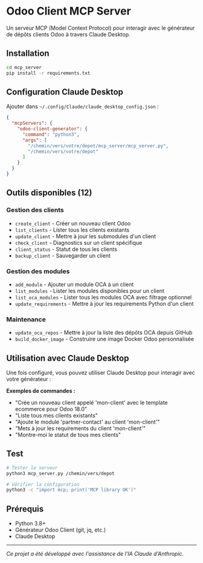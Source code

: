 # Odoo Client MCP Server

Un serveur MCP (Model Context Protocol) pour interagir avec le générateur de dépôts clients Odoo à travers Claude Desktop.

## Installation

```bash
cd mcp_server
pip install -r requirements.txt
```

## Configuration Claude Desktop

Ajouter dans `~/.config/Claude/claude_desktop_config.json` :

```json
{
  "mcpServers": {
    "odoo-client-generator": {
      "command": "python3",
      "args": [
        "/chemin/vers/votre/depot/mcp_server/mcp_server.py",
        "/chemin/vers/votre/depot"
      ]
    }
  }
}
```

## Outils disponibles (12)

### Gestion des clients
- `create_client` - Créer un nouveau client Odoo
- `list_clients` - Lister tous les clients existants  
- `update_client` - Mettre à jour les submodules d'un client
- `check_client` - Diagnostics sur un client spécifique
- `client_status` - Statut de tous les clients
- `backup_client` - Sauvegarder un client

### Gestion des modules
- `add_module` - Ajouter un module OCA à un client
- `list_modules` - Lister les modules disponibles pour un client
- `list_oca_modules` - Lister tous les modules OCA avec filtrage optionnel
- `update_requirements` - Mettre à jour les requirements Python d'un client

### Maintenance
- `update_oca_repos` - Mettre à jour la liste des dépôts OCA depuis GitHub
- `build_docker_image` - Construire une image Docker Odoo personnalisée

## Utilisation avec Claude Desktop

Une fois configuré, vous pouvez utiliser Claude Desktop pour interagir avec votre générateur :

**Exemples de commandes :**
- "Crée un nouveau client appelé 'mon-client' avec le template ecommerce pour Odoo 18.0"
- "Liste tous mes clients existants"
- "Ajoute le module 'partner-contact' au client 'mon-client'"
- "Mets à jour les requirements du client 'mon-client'"
- "Montre-moi le statut de tous mes clients"

## Test

```bash
# Tester le serveur
python3 mcp_server.py /chemin/vers/depot

# Vérifier la configuration
python3 -c "import mcp; print('MCP library OK')"
```

## Prérequis

- Python 3.8+
- Générateur Odoo Client (git, jq, etc.)
- Claude Desktop

---

*Ce projet a été développé avec l'assistance de l'IA Claude d'Anthropic.*